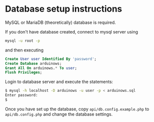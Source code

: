 Database setup instructions
===========================
MySQL or MariaDB (theoretically) database is required.

If you don't have database created, connect to mysql server using
```bash
mysql -u root -p
```
and then executing
```sql
Create User user Identified By 'password';
Create Database arduinows;
Grant All On arduinows.* To user;
Flush Privileges;
```
Login to database server and execute the statements:

```bash
$ mysql -h localhost -D arduinows -u user -p < arduinows.sql
Enter password:
$
```

Once you have set up the database, copy `api/db.config.example.php` to `api/db.config.php` and change the database settings.